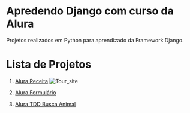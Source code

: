 # Apredendo Django com curso da Alura

 Projetos realizados em Python para aprendizado da Framework Django.

# Lista de Projetos

1. [Alura Receita](https://github.com/Jefferson472/apredendo-django/tree/main/alurareceita) 
![Tour_site](alura_receita_tour.gif)
2. [Alura Formulário](https://github.com/Jefferson472/apredendo-django/tree/main/formulario)

3. [Alura TDD Busca Animal](https://github.com/Jefferson472/apredendo-django/tree/main/tdd_busca_animal)
